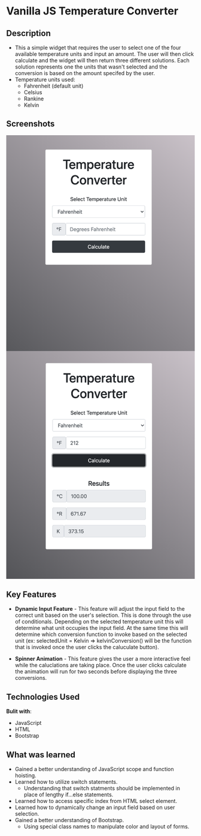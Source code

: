 # Vanilla JS Temperature Converter

## Description

- This a simple widget that requires the user to select one of the four available temperature units and input an amount. The user will then click calculate and the widget will then return three different solutions. Each solution represents one the units that wasn't selected and the conversion is based on the amount specifed by the user.
- Temperature units used:
  - Fahrenheit (default unit)
  - Celsius
  - Rankine
  - Kelvin

## Screenshots

<img src="/img/Screen-Shot-1.png" align="center">
<img src="/img/Screen-Shot-2.png" align="center">

## Key Features

- **Dynamic Input Feature** - This feature will adjust the input field to the correct unit based on the user's selection. This is done through the use of conditionals. Depending on the selected temperature unit this will determine what unit occupies the input field. At the same time this will determine which conversion function to invoke based on the selected unit (ex: selectedUnit = Kelvin => kelvinConversion() will be the function that is invoked once the user clicks the caluculate button).

- **Spinner Animation** - This feature gives the user a more interactive feel while the caluclations are taking place. Once the user clicks calculate the animation will run for two seconds before displaying the three conversions.

## Technologies Used

**Bulit with**:

- JavaScript
- HTML
- Bootstrap

## What was learned

- Gained a better understanding of JavaScript scope and function hoisting.
- Learned how to utilize switch statements.
  - Understanding that switch statments should be implemented in place of lengthy if...else statements.
- Learned how to access specific index from HTML select element.
- Learned how to dynamically change an input field based on user selection.
- Gained a better understanding of Bootstrap.
  - Using special class names to manipulate color and layout of forms.
